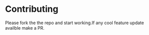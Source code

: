 # Contributing

Please fork the the repo and start working.If any cool feature update availble make a PR.

